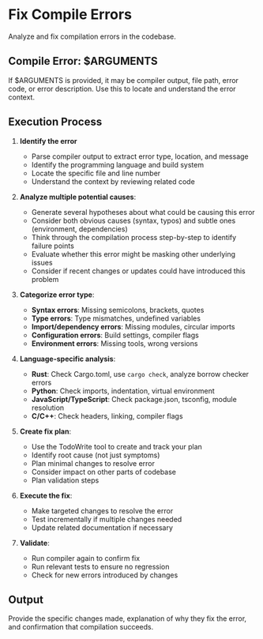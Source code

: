 # Fix Compile Errors

Analyze and fix compilation errors in the codebase.

## Compile Error: $ARGUMENTS

If $ARGUMENTS is provided, it may be compiler output, file path, error code, or error description. Use this to locate and understand the error context.

## Execution Process

1. **Identify the error**
   - Parse compiler output to extract error type, location, and message
   - Identify the programming language and build system
   - Locate the specific file and line number
   - Understand the context by reviewing related code

2. **Analyze multiple potential causes**:
   - Generate several hypotheses about what could be causing this error
   - Consider both obvious causes (syntax, typos) and subtle ones (environment, dependencies)
   - Think through the compilation process step-by-step to identify failure points
   - Evaluate whether this error might be masking other underlying issues
   - Consider if recent changes or updates could have introduced this problem

3. **Categorize error type**:
   - **Syntax errors**: Missing semicolons, brackets, quotes
   - **Type errors**: Type mismatches, undefined variables
   - **Import/dependency errors**: Missing modules, circular imports
   - **Configuration errors**: Build settings, compiler flags
   - **Environment errors**: Missing tools, wrong versions

4. **Language-specific analysis**:
   - **Rust**: Check Cargo.toml, use `cargo check`, analyze borrow checker errors
   - **Python**: Check imports, indentation, virtual environment
   - **JavaScript/TypeScript**: Check package.json, tsconfig, module resolution
   - **C/C++**: Check headers, linking, compiler flags

5. **Create fix plan**:
   - Use the TodoWrite tool to create and track your plan
   - Identify root cause (not just symptoms)
   - Plan minimal changes to resolve error
   - Consider impact on other parts of codebase
   - Plan validation steps

6. **Execute the fix**:
   - Make targeted changes to resolve the error
   - Test incrementally if multiple changes needed
   - Update related documentation if necessary

7. **Validate**:
   - Run compiler again to confirm fix
   - Run relevant tests to ensure no regression
   - Check for new errors introduced by changes

## Output

Provide the specific changes made, explanation of why they fix the error, and confirmation that compilation succeeds.
